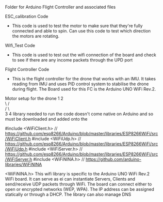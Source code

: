 Folder for Arduino Flight Controller and associated files 

ESC_calibration Code
- This code is used to test the motor to make sure that they're fully connected and able to spin. Can use this code to test which direction the motors are rotating. 

Wifi_Test Code
- This code is used to test out the wifi connection of the board and check to see if there are any income packets through the UPD port








Flight Controller Code
- This is the flight controller for the drone that works with an IMU. It takes reading from IMU and uses PID control system to stabilise the drone during flight. 
The Board used for this FC is the Arduino UNO WiFi Rev.2.


Motor setup for the drone
                       1   2   
                         \ /    
                         / \    
                       3   4 
library needed to run the code doesn't come native on Arduino and so must be downloaded and added onto the 

#include <WiFiClient.h>  // https://github.com/esp8266/Arduino/blob/master/libraries/ESP8266WiFi/src/WiFiClient.h
#include <WiFiUdp.h>   // https://github.com/esp8266/Arduino/blob/master/libraries/ESP8266WiFi/src/WiFiUdp.h
#include <WiFiServer.h>  // https://github.com/esp8266/Arduino/blob/master/libraries/ESP8266WiFi/src/WiFiServer.h
#include <WiFiNINA.h>  // https://github.com/arduino-libraries/WiFiNINA

<WiFiNINA.h>
This wifi library is specific to the Arduino UNO WiFi Rev.2 WiFi  board. It can serve as ei
 can instantiate Servers, Clients and send/receive UDP packets through WiFi. The board can connect either to open or encrypted networks (WEP, WPA). The IP address can be assigned statically or through a DHCP. The library can also manage DNS
